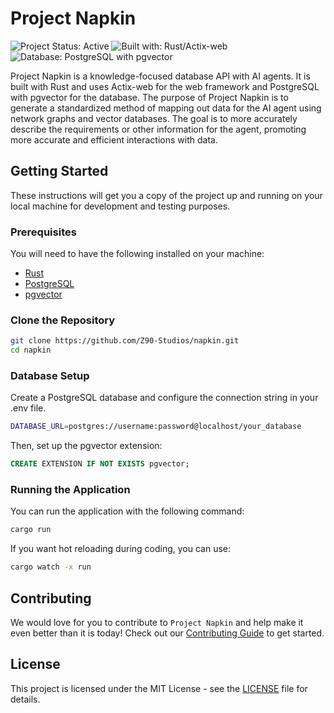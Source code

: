 # Project Napkin

![Project Status: Active](https://img.shields.io/badge/project_status-active-green?style=for-the-badge)
![Built with: Rust/Actix-web](https://img.shields.io/badge/built_with-rust/actix_web-blue?style=for-the-badge)
![Database: PostgreSQL with pgvector](https://img.shields.io/badge/database-postgres_with_pgvector-yellow?style=for-the-badge)

Project Napkin is a knowledge-focused database API with AI agents. It is built with Rust and uses Actix-web for the web framework and PostgreSQL with pgvector for the database. The purpose of Project Napkin is to generate a standardized method of mapping out data for the AI agent using network graphs and vector databases. The goal is to more accurately describe the requirements or other information for the agent, promoting more accurate and efficient interactions with data.

## Getting Started

These instructions will get you a copy of the project up and running on your local machine for development and testing purposes.

### Prerequisites

You will need to have the following installed on your machine:

- [Rust](https://www.rust-lang.org/tools/install)
- [PostgreSQL](https://www.postgresql.org/download/)
- [pgvector](https://github.com/ankane/pgvector)

### Clone the Repository

```bash
git clone https://github.com/Z90-Studios/napkin.git
cd napkin
```

### Database Setup

Create a PostgreSQL database and configure the connection string in your .env file.

```bash
DATABASE_URL=postgres://username:password@localhost/your_database
```

Then, set up the pgvector extension:

```sql
CREATE EXTENSION IF NOT EXISTS pgvector;
```

### Running the Application

You can run the application with the following command:

```bash
cargo run
```

If you want hot reloading during coding, you can use:

```bash
cargo watch -x run
```

## Contributing

We would love for you to contribute to `Project Napkin` and help make it even better than it is today! Check out our [Contributing Guide](CONTRIBUTING.md) to get started.

## License

This project is licensed under the MIT License - see the [LICENSE](LICENSE.md) file for details.
